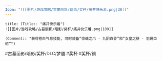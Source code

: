 ```yaml
---
Icon: "![[图片/游戏攻略/古墓丽影/暗影/奖杯/痛并快乐着.png|30]]"
---
```

```ad-common-bronze-trophy
title: (Title:: "痛并快乐着")
![[图片/游戏攻略/古墓丽影/暗影/奖杯/痛并快乐着.png|100]]

(Comment:: "获得苍白气息技能, 同时装备“惊魂之爪 - 九阴白骨”和“女皇之肤 - 羽翼巨蛇”")
```

#古墓丽影/暗影/奖杯/DLC/梦靥 #奖杯 #奖杯/铜
